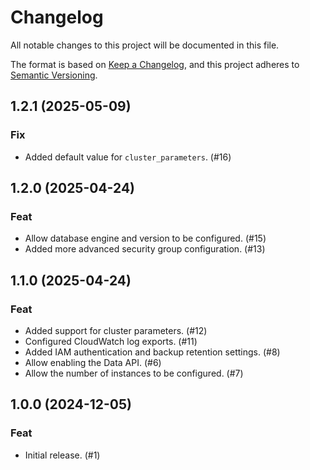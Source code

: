 # Changelog

All notable changes to this project will be documented in this file.

The format is based on [Keep a Changelog](https://keepachangelog.com/en/1.1.0/),
and this project adheres to
[Semantic Versioning](https://semver.org/spec/v2.0.0.html).

## 1.2.1 (2025-05-09)

### Fix

- Added default value for `cluster_parameters`. (#16)

## 1.2.0 (2025-04-24)

### Feat

- Allow database engine and version to be configured. (#15)
- Added more advanced security group configuration. (#13)

## 1.1.0 (2025-04-24)

### Feat

- Added support for cluster parameters. (#12)
- Configured CloudWatch log exports. (#11)
- Added IAM authentication and backup retention settings. (#8)
- Allow enabling the Data API. (#6)
- Allow the number of instances to be configured. (#7)

## 1.0.0 (2024-12-05)

### Feat

- Initial release. (#1)
